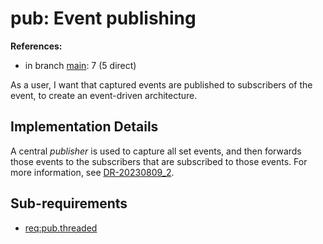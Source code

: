 # pub: Event publishing

**References:**

- in branch [main](https://github.com/mhatzl/evident/tree/main): 7 (5 direct)

As a user, I want that captured events are published to subscribers of the event, to create an event-driven architecture.

## Implementation Details

A central *publisher* is used to capture all set events, and then forwards those events to the subscribers that are subscribed to those events.
For more information, see [DR-20230809_2](6-DR-20230809_2).

## Sub-requirements

- [req:pub.threaded](5-REQ-pub.threaded)
